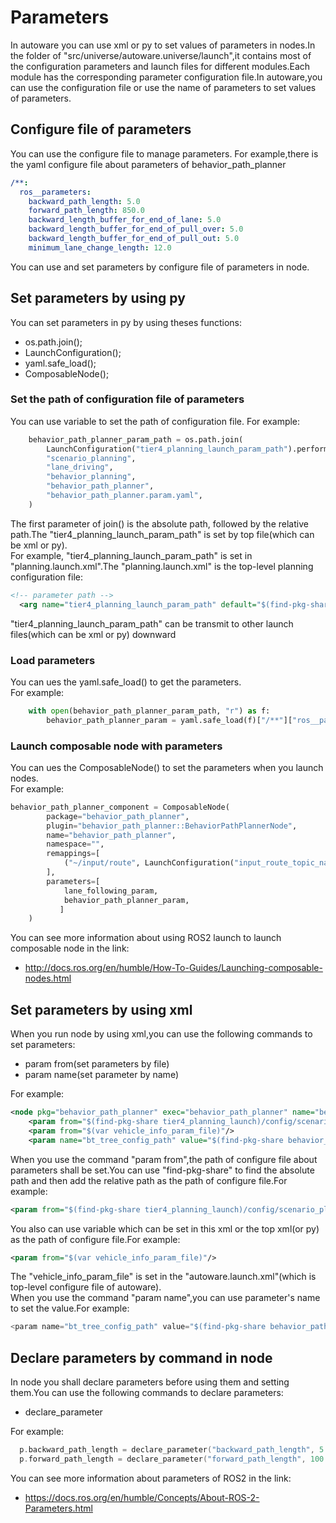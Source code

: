 # Parameters

In autoware you can use xml or py to set values of parameters in nodes.In the folder of "src/universe/autoware.universe/launch",it contains most of the configuration parameters and launch files for different modules.Each module has the corresponding parameter configuration file.In autoware,you can use the configuration file or use the name of parameters to set values of parameters.

## Configure file of parameters
You can use the configure file to manage parameters.
For example,there is the yaml configure file about parameters of behavior_path_planner
```yaml
/**:
  ros__parameters:
    backward_path_length: 5.0
    forward_path_length: 850.0
    backward_length_buffer_for_end_of_lane: 5.0
    backward_length_buffer_for_end_of_pull_over: 5.0
    backward_length_buffer_for_end_of_pull_out: 5.0
    minimum_lane_change_length: 12.0
```
You can use and set parameters by configure file of parameters in node.
## Set parameters by using py
You can set parameters in py by using theses functions:
- os.path.join();
- LaunchConfiguration();
- yaml.safe_load();
- ComposableNode();

### Set the path of configuration file of parameters

You can use variable to set the path of configuration file.
For example:
```py
    behavior_path_planner_param_path = os.path.join(
        LaunchConfiguration("tier4_planning_launch_param_path").perform(context),
        "scenario_planning",
        "lane_driving",
        "behavior_planning",
        "behavior_path_planner",
        "behavior_path_planner.param.yaml",
    ) 
```
The first parameter of join() is the absolute path, followed by the relative path.The "tier4_planning_launch_param_path" is set by top file(which can be xml or py).    
For example, "tier4_planning_launch_param_path" is set in "planning.launch.xml".The "planning.launch.xml" is the top-level planning configuration file:
```xml
<!-- parameter path -->
  <arg name="tier4_planning_launch_param_path" default="$(find-pkg-share tier4_planning_launch)/config" description="tier4_planning_launch parameter path"/>
```
 "tier4_planning_launch_param_path" can be transmit to other launch files(which can be xml or py) downward
 ### Load parameters
You can ues the yaml.safe_load() to get the parameters.  
For example:
```py
    with open(behavior_path_planner_param_path, "r") as f:
        behavior_path_planner_param = yaml.safe_load(f)["/**"]["ros__parameters"]
```
### Launch composable node with parameters
You can ues the ComposableNode() to set the parameters when you launch nodes.  
For example:
```py
behavior_path_planner_component = ComposableNode(
        package="behavior_path_planner",
        plugin="behavior_path_planner::BehaviorPathPlannerNode",
        name="behavior_path_planner",
        namespace="",
        remappings=[
            ("~/input/route", LaunchConfiguration("input_route_topic_name")),
        ],
        parameters=[
            lane_following_param,
            behavior_path_planner_param,
           ]
    )
```
You can see more information about using ROS2 launch to launch composable node in the link:
- http://docs.ros.org/en/humble/How-To-Guides/Launching-composable-nodes.html


## Set parameters by using xml

When you run node by using xml,you can use the following commands to set parameters:
- param from(set parameters by file)
- param name(set parameter by name)  

For example:
```xml
<node pkg="behavior_path_planner" exec="behavior_path_planner" name="behavior_path_planner" output="screen">
    <param from="$(find-pkg-share tier4_planning_launch)/config/scenario_planning/lane_driving/behavior_planning/behavior_path_planner/behavior_path_planner.param.yaml"/>
    <param from="$(var vehicle_info_param_file)"/>
    <param name="bt_tree_config_path" value="$(find-pkg-share behavior_path_planner)/config/behavior_path_planner_tree.xml"/>
```
When you use the command "param from",the path of configure file about parameters shall be set.You can use "find-pkg-share" to find the absolute path and then add the relative path as the path of configure file.For example:
```xml
<param from="$(find-pkg-share tier4_planning_launch)/config/scenario_planning/lane_driving/behavior_planning/behavior_path_planner/behavior_path_planner.param.yaml"/>
```
You also can use variable which can be set in this xml or the top xml(or py) as the path of configure file.For example:
```xml
<param from="$(var vehicle_info_param_file)"/>
```
The "vehicle_info_param_file" is set in the "autoware.launch.xml"(which is top-level configure file of autoware).  
When you use the command "param name",you can use parameter's name to set the value.For example:
```C++
<param name="bt_tree_config_path" value="$(find-pkg-share behavior_path_planner)/config/behavior_path_planner_tree.xml"/>
```
## Declare parameters by command in node
In node you shall declare parameters before using them and setting them.You can use the following commands to declare parameters:
- declare_parameter  

For example:
```C++
  p.backward_path_length = declare_parameter("backward_path_length", 5.0) + backward_offset;
  p.forward_path_length = declare_parameter("forward_path_length", 100.0);
```
You can see more information about parameters of ROS2 in the link:
- https://docs.ros.org/en/humble/Concepts/About-ROS-2-Parameters.html